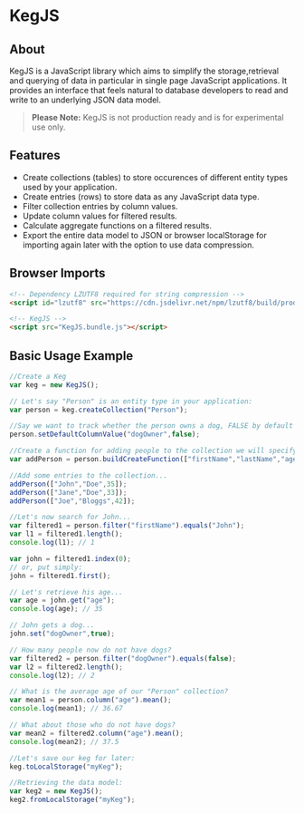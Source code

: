 # KegJS

## About

KegJS is a JavaScript library which aims to simplify the storage,retrieval and querying of data in particular in single page JavaScript applications.
It provides an interface that feels natural to database developers to read and write to an underlying JSON data model.

> **Please Note:** KegJS is not production ready and is for experimental use only.

## Features
- Create collections (tables) to store occurences of different entity types used by your application.
- Create entries (rows) to store data as any JavaScript data type.
- Filter collection entries by column values.
- Update column values for filtered results.
- Calculate aggregate functions on a filtered results.
- Export the entire data model to JSON or browser localStorage for importing again later with the option to use data compression.

## Browser Imports
```html
<!-- Dependency LZUTF8 required for string compression -->
<script id="lzutf8" src="https://cdn.jsdelivr.net/npm/lzutf8/build/production/lzutf8.min.js"></script>

<!-- KegJS -->
<script src="KegJS.bundle.js"></script>
```

## Basic Usage Example

```js
//Create a Keg
var keg = new KegJS();

// Let's say "Person" is an entity type in your application:
var person = keg.createCollection("Person");

//Say we want to track whether the person owns a dog, FALSE by default
person.setDefaultColumnValue("dogOwner",false);

//Create a function for adding people to the collection we will specify their first name, last name and age
var addPerson = person.buildCreateFunction(["firstName","lastName","age"]);

//Add some entries to the collection...
addPerson(["John","Doe",35]);
addPerson(["Jane","Doe",33]);
addPerson(["Joe","Bloggs",42]);

//Let's now search for John...
var filtered1 = person.filter("firstName").equals("John");
var l1 = filtered1.length(); 
console.log(l1); // 1

var john = filtered1.index(0);
// or, put simply:
john = filtered1.first();

// Let's retrieve his age...
var age = john.get("age"); 
console.log(age); // 35

// John gets a dog...
john.set("dogOwner",true);

// How many people now do not have dogs?
var filtered2 = person.filter("dogOwner").equals(false);
var l2 = filtered2.length();
console.log(l2); // 2 

// What is the average age of our "Person" collection?
var mean1 = person.column("age").mean(); 
console.log(mean1); // 36.67

// What about those who do not have dogs?
var mean2 = filtered2.column("age").mean();
console.log(mean2); // 37.5

//Let's save our keg for later:
keg.toLocalStorage("myKeg");

//Retrieving the data model:
var keg2 = new KegJS();
keg2.fromLocalStorage("myKeg");


```



